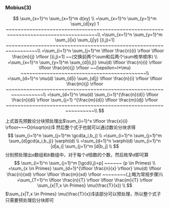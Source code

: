 ### Mobius(3)

$$
\sum_{x=1}^n \sum_{x=1}^m d(xy) \\
=\sum_{x=1}^n \sum_{y=1}^m \sum_{d|xy} 1 ~~~~~~~~~~~~~~~~~~~~~~~~~~~~~~~~~~~~~~~~~~~~~~~~~~~~~~~~~~~~~~~~~~~~~~~~~~~~~~~~~~~~~\\
=\sum_{x=1}^n \sum_{y=1}^m \sum_{i|x} \sum_{j|y} [(i,j)=1] ~~~~~~~~~~~~~~~~~~~~~~~~~~~~~~~~~~~~~~~~~~~~~~~~~~~~~~~~~~~~~~~~~\\
=\sum_{i=1}^n \sum_{j=1}^m \lfloor \frac{n}{i} \rfloor \lfloor \frac{m}{j} \rfloor [(i,j)=1] ~~(交换前两个\sum和后两个\sum枚举顺序) \\
=\sum_{x=1}^n \sum_{y=1}^m \sum_{d|(i,j)} \mu(d) \lfloor \frac{n}{i} \rfloor \lfloor \frac{m}{j} \rfloor ~~(\epsilon=I*\mu) ~~~~~~~~~~~~~~~~~~~~~~~~~~~~~~~~~~~~~~~~~~~\\
=\sum_{d=1}^n \mu(d) \sum_{d|i} \sum_{d|j} \lfloor \frac{n}{i} \rfloor \lfloor \frac{m}{j} \rfloor ~~~~~~~~~~~~~~~~~~~~~~~~~~~~~~~~~~~~~~~~~~~~~~~~~~~~~~~~~~~~~~~~~\\
=\sum_{d=1}^n \mu(d) \sum_{i=1}^{\frac{n}{d}} \lfloor \frac{n}{di} \rfloor \sum_{j=1} ^{\frac{m}{d}} \lfloor \frac{m}{dj} \rfloor ~~~~~~~~~~~~~~~~~~~~~~~~~~~~~~~~~~~~~~~~~~~~~~~~~~~~~~~~~~~~~~~~\\
$$

上式首先预数论分块预处理出$\sum_{i=1}^x \lfloor \frac{x}{i} \rfloor~~~O(n\sqrt{n})$     然后整个式子也就可以通过数论分块求得
$$
\sum_{i=1}^n \sum_{j=1}^m \gcd(a_i,b_j) \\
=\sum_{i=1}^n \sum_{j=1}^m \sum_{d|gcd(a_i,b_j)} \varphi(d) \\
=\sum_{d=1}^n \varphi(d) \sum_{i=1}^n [d|a_i] \sum_{j=1}^m [d|b_j] \\
$$
分别预处理出$a$数组和$b$数组中，对于每个$d$倍数的个数，然后枚举$d$即可算
$$
\sum_{i=1}^n \sum_{j=1}^m [\gcd(i,j)=p] ~~~~~~ (p \in Primes) \\
=\sum_{x \in Primes} \sum_{d=1}^{\lfloor \frac{n}{x} \rfloor} \mu(d) \lfloor \frac{n}{xd} \rfloor \lfloor \frac{m}{xd} \rfloor ~~~~~~~~(上略为常规步骤)\\
=\sum_{T=1}^n \lfloor \frac{n}{T} \rfloor \lfloor \frac{m}{T} \rfloor \sum_{x|T,x \in Primes} \mu(\frac{T}{x}) \\
$$
$\sum_{x|T,x \in Primes} \mu(\frac{T}{x})$该部分可以预处理，所以整个式子只需要预处理后分块即可